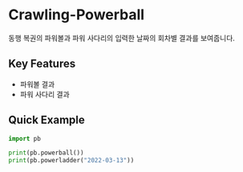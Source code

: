 # Crawling-Powerball
동행 복권의 파워볼과 파워 사다리의 입력한 날짜의 회차별 결과를 보여줍니다.

## Key Features
+ 파워볼 결과
+ 파워 사다리 결과

## Quick Example
```py
import pb

print(pb.powerball())
print(pb.powerladder("2022-03-13"))
```
